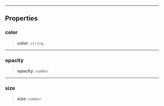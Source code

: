 ***

## Properties

### color

> **color**: `string`

***

### opacity

> **opacity**: `number`

***

### size

> **size**: `number`
